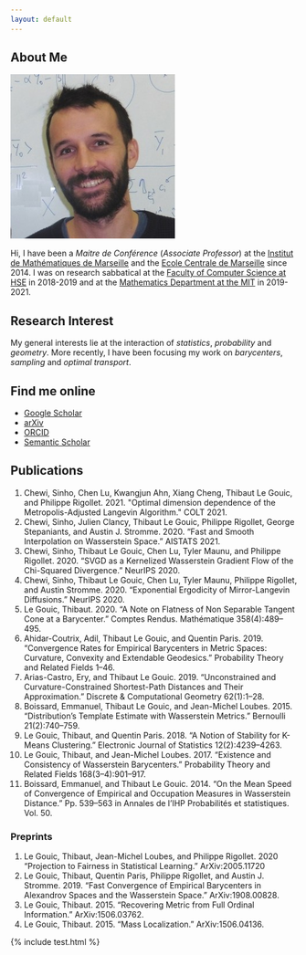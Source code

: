 ```yaml
---
layout: default
---
```


## About Me

<img class="profile-picture" src="photo_carre.jpg">

Hi, I have been a *Maitre de Conférence* (*Associate Professor*) at the [Institut de Mathématiques de Marseille](https://www.i2m.univ-amu.fr/) and the  [Ecole Centrale de Marseille](http://www.centrale-marseille.fr/) since 2014.
I was on research sabbatical at the [Faculty of Computer Science at HSE](https://cs.hse.ru/en) in 2018-2019 and at the [Mathematics Department at the MIT](http://math.mit.edu) in 2019-2021.

## Research Interest

My general interests lie at the interaction of *statistics*, *probability* and *geometry*.
More recently, I have been focusing my work on *barycenters*, *sampling* and *optimal transport*.

## Find me online

* [Google Scholar](https://scholar.google.fr/citations?user=GhBBcugAAAAJ)
* [arXiv](https://arxiv.org/search/?searchtype=author&query=Gouic%2C+T+L)
* [ORCID](https://orcid.org/0000-0001-6983-2794)
* [Semantic Scholar](https://www.semanticscholar.org/author/Thibaut-Le-Gouic/2270369)

## Publications

1. Chewi, Sinho, Chen Lu, Kwangjun Ahn, Xiang Cheng, Thibaut Le Gouic, and Philippe Rigollet. 2021. "Optimal dimension dependence of the Metropolis-Adjusted Langevin Algorithm." COLT 2021.
1. Chewi, Sinho, Julien Clancy, Thibaut Le Gouic, Philippe Rigollet, George Stepaniants, and Austin J. Stromme. 2020. “Fast and Smooth Interpolation on Wasserstein Space.” AISTATS 2021.
1. Chewi, Sinho, Thibaut Le Gouic, Chen Lu, Tyler Maunu, and Philippe Rigollet. 2020. “SVGD as a Kernelized Wasserstein Gradient Flow of the Chi-Squared Divergence.” NeurIPS 2020.
1. Chewi, Sinho, Thibaut Le Gouic, Chen Lu, Tyler Maunu, Philippe Rigollet, and Austin Stromme. 2020. “Exponential Ergodicity of Mirror-Langevin Diffusions.”  NeurIPS 2020.
1. Le Gouic, Thibaut. 2020. “A Note on Flatness of Non Separable Tangent Cone at a Barycenter.” Comptes Rendus. Mathématique 358(4):489–495.
1. Ahidar-Coutrix, Adil, Thibaut Le Gouic, and Quentin Paris. 2019. “Convergence Rates for Empirical Barycenters in Metric Spaces: Curvature, Convexity and Extendable Geodesics.” Probability Theory and Related Fields 1–46.
1. Arias-Castro, Ery, and Thibaut Le Gouic. 2019. “Unconstrained and Curvature-Constrained Shortest-Path Distances and Their Approximation.” Discrete & Computational Geometry 62(1):1–28.
1. Boissard, Emmanuel, Thibaut Le Gouic, and Jean-Michel Loubes. 2015. “Distribution’s Template Estimate with Wasserstein Metrics.” Bernoulli 21(2):740–759.
1. Le Gouic, Thibaut, and Quentin Paris. 2018. “A Notion of Stability for K-Means Clustering.” Electronic Journal of Statistics 12(2):4239–4263.
1. Le Gouic, Thibaut, and Jean-Michel Loubes. 2017. “Existence and Consistency of Wasserstein Barycenters.” Probability Theory and Related Fields 168(3–4):901–917.
1. Boissard, Emmanuel, and Thibaut Le Gouic. 2014. “On the Mean Speed of Convergence of Empirical and Occupation Measures in Wasserstein Distance.” Pp. 539–563 in Annales de l’IHP Probabilités et statistiques. Vol. 50.

### Preprints

1. Le Gouic, Thibaut, Jean-Michel Loubes, and Philippe Rigollet. 2020 “Projection to Fairness in Statistical Learning.” ArXiv:2005.11720 
1. Le Gouic, Thibaut, Quentin Paris, Philippe Rigollet, and Austin J. Stromme. 2019. “Fast Convergence of Empirical Barycenters in Alexandrov Spaces and the Wasserstein Space.” ArXiv:1908.00828.
1. Le Gouic, Thibaut. 2015. “Recovering Metric from Full Ordinal Information.” ArXiv:1506.03762.
1. Le Gouic, Thibaut. 2015. “Mass Localization.” ArXiv:1506.04136.

{% include test.html %}


